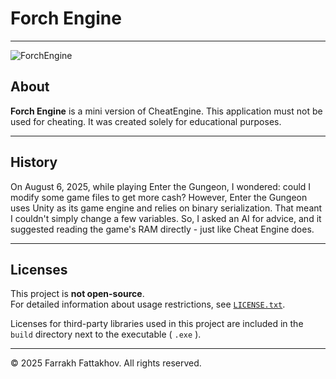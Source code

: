 # Forch Engine

---

![ForchEngine](/ForchEngine/Icons/icon.png)

## About

**Forch Engine** is a mini version of CheatEngine.
This application must not be used for cheating. It was created solely for educational purposes.

---

## History

On August 6, 2025, while playing Enter the Gungeon, I wondered: could I modify some game files to get more cash? However, Enter the Gungeon uses Unity as its game engine and relies on binary serialization. That meant I couldn't simply change a few variables. So, I asked an AI for advice, and it suggested reading the game's RAM directly - just like Cheat Engine does.

---

## Licenses

This project is **not open-source**.  
For detailed information about usage restrictions, see [`LICENSE.txt`](./LICENSE.txt).

Licenses for third-party libraries used in this project are included in the `build` directory next to the executable ( `.exe` ).

---

© 2025 Farrakh Fattakhov. All rights reserved.